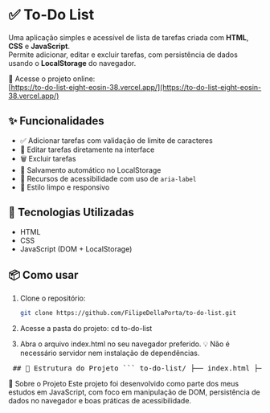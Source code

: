 # ✅ To-Do List

Uma aplicação simples e acessível de lista de tarefas criada com **HTML**, **CSS** e **JavaScript**.  
Permite adicionar, editar e excluir tarefas, com persistência de dados usando o **LocalStorage** do navegador.

🔗 Acesse o projeto online:  
[https://to-do-list-eight-eosin-38.vercel.app/](https://to-do-list-eight-eosin-38.vercel.app/)

## ✨ Funcionalidades

- ✅ Adicionar tarefas com validação de limite de caracteres
- 📝 Editar tarefas diretamente na interface
- 🗑️ Excluir tarefas
- 💾 Salvamento automático no LocalStorage
- 🦮 Recursos de acessibilidade com uso de `aria-label`
- 🎨 Estilo limpo e responsivo

## 🚀 Tecnologias Utilizadas

- HTML
- CSS
- JavaScript (DOM + LocalStorage)

## 📦 Como usar

1. Clone o repositório:
   ```bash
   git clone https://github.com/FilipeDellaPorta/to-do-list.git
   
2. Acesse a pasta do projeto: cd to-do-list

3. Abra o arquivo index.html no seu navegador preferido. 💡 Não é necessário servidor nem instalação de dependências.

<pre lang="markdown"> ## 📁 Estrutura do Projeto ``` to-do-list/ ├── index.html ├── style.css └── script.js ``` </pre>

🙌 Sobre o Projeto
Este projeto foi desenvolvido como parte dos meus estudos em JavaScript, com foco em manipulação de DOM, persistência de dados no navegador e boas práticas de acessibilidade.

